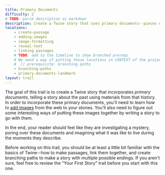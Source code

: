 ```yaml
---
title: Primary Documents
difficulty: 2
# TODO: parse description as markdown
description: Create a Twine story that uses primary documents--pieces of writing or recordings made by people who experienced a particular event from the past--to help the reader discover information about an event from the past. This project makes use of the Library of Virginia's collections as a source of primary documents that tell stories about people from Virginia. You'll connect those documents together to tell a story.
locations:
    - create-passage 
    - adding-images
    - image-formatting
    - reveal-text
    - linking passages 
    # TODO: add to the timeline to show branched prereqs
    # We need a way of putting these locations in CONTEXT of the project
    #  // prerequisite: branching paths
    - branching-paths
    - primary-documents-landmark
layout: trail
---
```


<script>
    import Aside from '$lib/components/Aside.svelte'
</script>

The goal of this trail is to create a Twine story that incorporates *primary documents*, telling a story about the past using materials from that history. In order to incorporate these primary documents, you'll need to learn how to [add images](/locations/adding-images) from the web to your stories. You'll also need to figure out some interesting ways of putting these images together by writing a story to go with them. 

In the end, your reader should feel like they are investigating a mystery, poring over these documents and imagining what it was like to live during the moments they describe.

<Aside>Before working on this trail, you should be at least a little bit familiar with the basics of Twine--how to make passages, link them together, and create branching paths to make a story with multiple possible endings. If you aren't sure, feel free to review the "Your First Story" trail before you start with this one.</Aside>

<!-- TODO: change from location metadata to markup tags for locations in the trail, allowing the writer of the trail to add context to the location. Something like this: -->
<!-- <article title="Adding Images">For this tutorial, you'll want to use images from the [Library of Virginia](link) to practice. Browse through their [Strong Men and Women of Virginia]() collection to find pictures of primary documents to include in your story.</article> -->